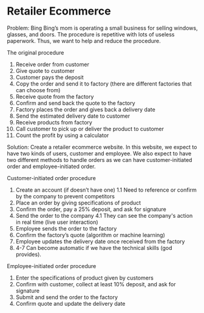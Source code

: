 # Retailer Ecommerce

Problem: Bing Bing’s mom is operating a small business for selling windows, glasses, and doors. The procedure is repetitive with lots of useless paperwork. Thus, we want to help and reduce the procedure.

The original procedure
1. Receive order from customer
2. Give quote to customer
3. Customer pays the deposit
4. Copy the order and send it to factory  (there are different factories that can choose from)
5. Receive quote from the factory
6. Confirm and send back the quote to the factory
7. Factory places the order and gives back a delivery date
8. Send the estimated delivery date to customer
9. Receive products from factory
10. Call customer to pick up or deliver the product  to customer
11. Count the profit by using a calculator

Solution: Create a retailer ecommerce website. In this website, we expect to have two kinds of users,  customer and employee. We also expect to have two different methods to handle orders as we can have customer-initiated order and employee-initiated order.

Customer-initiated order procedure
1. Create an account (if doesn’t have one)
1.1 Need to reference or confirm by the company to prevent competitors
2. Place an order by giving specifications of product
3. Confirm the order, pay a 25% deposit, and ask for signature
4. Send the order to the company
4.1 They can see the company's action in real time (live user interaction)
5. Employee sends the order to the factory
6. Confirm the factory’s quote (algorithm or machine learning)
7. Employee updates the delivery date once received from the factory
8. 4-7 Can become automatic if we have the technical skills (god provides).

Employee-initiated order procedure
1. Enter the specifications of product given by customers 
2. Confirm with customer, collect at least 10%  deposit, and ask for signature
3. Submit and send the order to the factory
4. Confirm quote and update the delivery date

